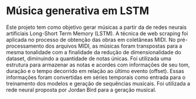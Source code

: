 # Música generativa em LSTM

Este projeto tem como objetivo gerar músicas a partir da de redes neurais artificiais Long-Short Term Memory (LSTM). A técnica de web scraping foi aplicada no processo de obtenção das obras em coletâneas MIDI. No pré-processamento dos arquivos MIDI, as músicas foram transpostas para a mesma tonalidade com a finalidade da redução de dimensionalidade do dataset, diminuindo a quantidade de notas únicas. Foi utilizada uma estrutura para armazenar as notas e acordes com informações de seu tom, duração e o tempo decorrido em relação ao último evento (offset). Essas informações foram convertidas em séries temporais como entrada para o treinamento dos modelos e geração de sequências musicais. Foi utilizada a rede neural proposta por Jordan Bird para a geração musical.
